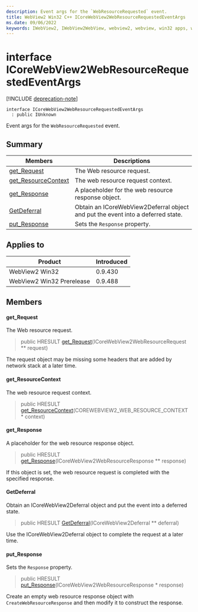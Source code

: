 ```yaml
---
description: Event args for the `WebResourceRequested` event.
title: WebView2 Win32 C++ ICoreWebView2WebResourceRequestedEventArgs
ms.date: 09/06/2022
keywords: IWebView2, IWebView2WebView, webview2, webview, win32 apps, win32, edge, ICoreWebView2, ICoreWebView2Controller, browser control, edge html, ICoreWebView2WebResourceRequestedEventArgs
---
```


# interface ICoreWebView2WebResourceRequestedEventArgs

[!INCLUDE [deprecation-note](../includes/deprecation-note.md)]

```
interface ICoreWebView2WebResourceRequestedEventArgs
  : public IUnknown
```

Event args for the `WebResourceRequested` event.

## Summary

 Members                        | Descriptions
--------------------------------|---------------------------------------------
[get_Request](#get_request) | The Web resource request.
[get_ResourceContext](#get_resourcecontext) | The web resource request context.
[get_Response](#get_response) | A placeholder for the web resource response object.
[GetDeferral](#getdeferral) | Obtain an ICoreWebView2Deferral object and put the event into a deferred state.
[put_Response](#put_response) | Sets the `Response` property.

## Applies to

Product                         | Introduced
--------------------------------|---------------------------------------------
WebView2 Win32            |    0.9.430
WebView2 Win32 Prerelease |    0.9.488

## Members

#### get_Request

The Web resource request.

> public HRESULT [get_Request](#get_request)(ICoreWebView2WebResourceRequest ** request)

The request object may be missing some headers that are added by network stack at a later time.

#### get_ResourceContext

The web resource request context.

> public HRESULT [get_ResourceContext](#get_resourcecontext)(COREWEBVIEW2_WEB_RESOURCE_CONTEXT * context)

#### get_Response

A placeholder for the web resource response object.

> public HRESULT [get_Response](#get_response)(ICoreWebView2WebResourceResponse ** response)

If this object is set, the web resource request is completed with the specified response.

#### GetDeferral

Obtain an ICoreWebView2Deferral object and put the event into a deferred state.

> public HRESULT [GetDeferral](#getdeferral)(ICoreWebView2Deferral ** deferral)

Use the ICoreWebView2Deferral object to complete the request at a later time.

#### put_Response

Sets the `Response` property.

> public HRESULT [put_Response](#put_response)(ICoreWebView2WebResourceResponse * response)

Create an empty web resource response object with `CreateWebResourceResponse` and then modify it to construct the response.

